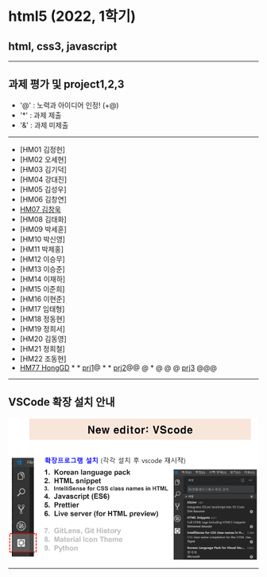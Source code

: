 # html5 (2022, 1학기)
## html, css3, javascript
---
## 과제 평가 및 project1,2,3
- '@' : 노력과 아이디어 인정! (+@)
- '*' : 과제 제출 
- '&' : 과제 미제출 
***
- [HM01	김정헌]
- [HM02	오세현]
- [HM03	김기덕]
- [HM04	강대진]
- [HM05	김성우]
- [HM06	김창연]
- [HM07	김창욱](https://github.com/HM0007/hm07)
- [HM08	김태화]
- [HM09	박세훈]
- [HM10	박신영]
- [HM11	박제홍]
- [HM12	이승무]
- [HM13	이승준]
- [HM14	이재하]
- [HM15	이준희]
- [HM16	이현준]
- [HM17	임태형]
- [HM18	정동현]
- [HM19	정희서]
- [HM20	김동영]
- [HM21	정희철]
- [HM22 조동현]
- [HM77 HongGD](https://github.com/honggd/hm20) * * [prj1](http://chaos.inje.ac.kr:3030/hm/project/hm20/hm20_rpt01.html)@ * * [prj2](http://chaos.inje.ac.kr:3030/hm/project2/hm20/hm20_rpt02.html)@@ @ * @ @ @ [prj3](http://chaos.inje.ac.kr:3030/hm/project3/hm20/hm20_rpt03.html) @@@
***
## VSCode 확장 설치 안내 

![VSCode 확장 설치 안내](https://github.com/Redwoods/html5/blob/master/vscode_extensions.png)
***
